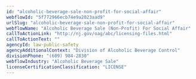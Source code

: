 ```yaml
---
id: "alcoholic-beverage-sale-non-profit-for-social-affair"
webflowId: "5f772966ecb74e9a2023aad9"
urlSlug: "alcoholic-beverage-sale-non-profit-for-social-affair"
webflowName: "Alcoholic Beverage Sale (Non-Profit) For Social Affair"
callToActionLink: "http://nj.gov/oag/abc/licensing-files.html"
callToActionText: ""
agencyId: law-public-safety
agencyAdditionalContext: "Division of Alcoholic Beverage Control"
divisionPhone: "(609) 984-2830"
webflowIndustry: "Alcoholic Beverage Sale"
licenseCertificationClassification: "LICENSE"
---
```

